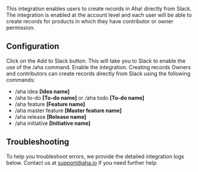 This integration enables users to create records in Aha! directly from Slack. The integration is enabled at the account level and each user will be able to create records for products in which they have contributor or owner permission.

## Configuration
Click on the Add to Slack button. This will take you to Slack to enable the use of the /aha command.
Enable the integration.
Creating records
Owners and contributors can create records directly from Slack using the following commands:

* /aha idea **[Idea name]**
* /aha to-do **[To-do name]** or /aha todo **[To-do name]**
* /aha feature **[Feature name]**
* /aha master feature **[Master feature name]**
* /aha release **[Release name]**
* /aha initiative **[Initiative name]**

## Troubleshooting
To help you troubleshoot errors, we provide the detailed integration logs below. Contact us at support@aha.io if you need further help.
